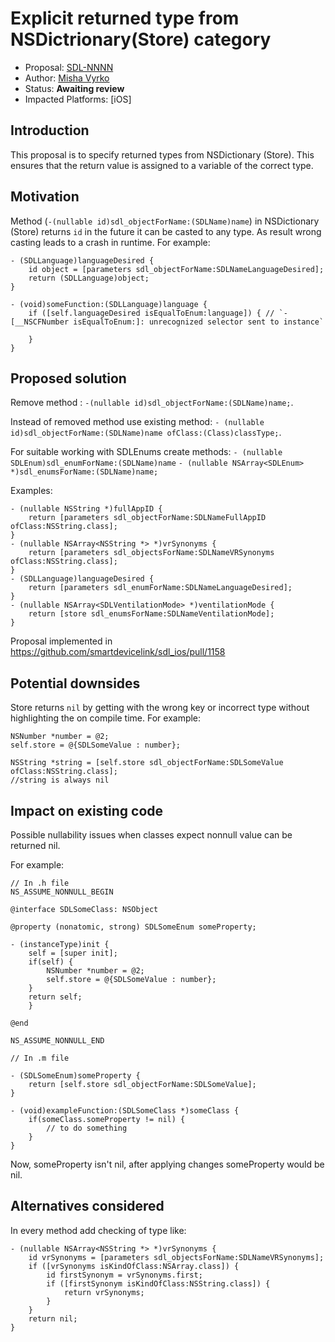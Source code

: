 # Explicit returned type from NSDictrionary(Store) category

* Proposal: [SDL-NNNN](NNNN-ios-check-type.md)
* Author: [Misha Vyrko](https://github.com/mvyrko)
* Status: **Awaiting review**
* Impacted Platforms: [iOS]

## Introduction

This proposal is to specify returned types from NSDictionary (Store).
This ensures that the return value is assigned to a variable of the correct type. 

## Motivation

Method (`-(nullable id)sdl_objectForName:(SDLName)name`) in NSDictionary (Store) returns `id` in the future it can be casted to any type.
As result wrong casting leads to a crash in runtime.
For example:
````
- (SDLLanguage)languageDesired {
    id object = [parameters sdl_objectForName:SDLNameLanguageDesired];
    return (SDLLanguage)object;
} 

- (void)someFunction:(SDLLanguage)language {
    if ([self.languageDesired isEqualToEnum:language]) { // `-[__NSCFNumber isEqualToEnum:]: unrecognized selector sent to instance`
        
    }
}
````

## Proposed solution

Remove method :
`-(nullable id)sdl_objectForName:(SDLName)name;`. 

Instead of removed method use existing method:
`- (nullable id)sdl_objectForName:(SDLName)name ofClass:(Class)classType;`.

For suitable working with SDLEnums create methods:
`- (nullable SDLEnum)sdl_enumForName:(SDLName)name`
`- (nullable NSArray<SDLEnum> *)sdl_enumsForName:(SDLName)name;`

Examples:
~~~~
- (nullable NSString *)fullAppID {
    return [parameters sdl_objectForName:SDLNameFullAppID ofClass:NSString.class];
}
- (nullable NSArray<NSString *> *)vrSynonyms {
    return [parameters sdl_objectsForName:SDLNameVRSynonyms ofClass:NSString.class];
}
- (SDLLanguage)languageDesired {
    return [parameters sdl_enumForName:SDLNameLanguageDesired];
}
- (nullable NSArray<SDLVentilationMode> *)ventilationMode {
    return [store sdl_enumsForName:SDLNameVentilationMode];
}
~~~~

Proposal implemented in https://github.com/smartdevicelink/sdl_ios/pull/1158

## Potential downsides

Store returns `nil` by getting with the wrong key or incorrect type without highlighting the on compile time.
For example: 
````
NSNumber *number = @2;
self.store = @{SDLSomeValue : number};

NSString *string = [self.store sdl_objectForName:SDLSomeValue ofClass:NSString.class]; 
//string is always nil
````

## Impact on existing code

Possible nullability issues when classes expect nonnull value can be returned nil.

For example:
```
// In .h file
NS_ASSUME_NONNULL_BEGIN

@interface SDLSomeClass: NSObject

@property (nonatomic, strong) SDLSomeEnum someProperty;

- (instanceType)init {
    self = [super init];
    if(self) {
        NSNumber *number = @2;
        self.store = @{SDLSomeValue : number};
    }
    return self;
    }

@end

NS_ASSUME_NONNULL_END

// In .m file

- (SDLSomeEnum)someProperty {
    return [self.store sdl_objectForName:SDLSomeValue];
}

- (void)exampleFunction:(SDLSomeClass *)someClass {
    if(someClass.someProperty != nil) {
        // to do something
    }
}
```
Now, someProperty isn't nil, after applying changes someProperty would be nil.

## Alternatives considered

In every method add checking of type like:
~~~~
- (nullable NSArray<NSString *> *)vrSynonyms {
    id vrSynonyms = [parameters sdl_objectsForName:SDLNameVRSynonyms];
    if ([vrSynonyms isKindOfClass:NSArray.class]) {
        id firstSynonym = vrSynonyms.first;
        if ([firstSynonym isKindOfClass:NSString.class]) {
            return vrSynonyms;
        }
    }
    return nil;
}
~~~~

